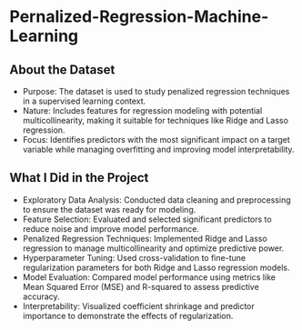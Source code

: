 # Pernalized-Regression-Machine-Learning

## About the Dataset
- Purpose: The dataset is used to study penalized regression techniques in a supervised learning context.
- Nature: Includes features for regression modeling with potential multicollinearity, making it suitable for techniques like Ridge and Lasso regression.
- Focus: Identifies predictors with the most significant impact on a target variable while managing overfitting and improving model interpretability.

## What I Did in the Project
- Exploratory Data Analysis: Conducted data cleaning and preprocessing to ensure the dataset was ready for modeling.
- Feature Selection: Evaluated and selected significant predictors to reduce noise and improve model performance.
- Penalized Regression Techniques: Implemented Ridge and Lasso regression to manage multicollinearity and optimize predictive power.
- Hyperparameter Tuning: Used cross-validation to fine-tune regularization parameters for both Ridge and Lasso regression models.
- Model Evaluation: Compared model performance using metrics like Mean Squared Error (MSE) and R-squared to assess predictive accuracy.
- Interpretability: Visualized coefficient shrinkage and predictor importance to demonstrate the effects of regularization.
